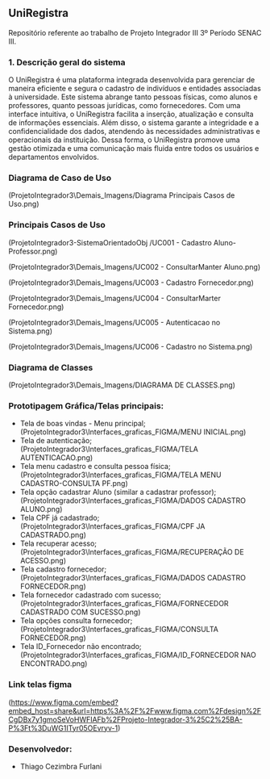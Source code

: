## UniRegistra

Repositório referente ao trabalho de Projeto Integrador III 3º Período SENAC III.


### 1. Descrição geral do sistema

O UniRegistra é uma plataforma integrada desenvolvida para gerenciar de
maneira eficiente e segura o cadastro de indivíduos e entidades associadas à
universidade. Este sistema abrange tanto pessoas físicas, como alunos e
professores, quanto pessoas jurídicas, como fornecedores. Com uma interface
intuitiva, o UniRegistra facilita a inserção, atualização e
consulta de informações essenciais. Além disso, o sistema garante a integridade e a
confidencialidade dos dados, atendendo às necessidades administrativas e
operacionais da instituição. Dessa forma, o UniRegistra promove uma gestão
otimizada e uma comunicação mais fluida entre todos os usuários e departamentos
envolvidos.

### Diagrama de Caso de Uso 

(ProjetoIntegrador3\Demais_Imagens/Diagrama Principais Casos de Uso.png)

### Principais Casos de Uso 

(ProjetoIntegrador3-SistemaOrientadoObj
/UC001 - Cadastro Aluno-Professor.png)

(ProjetoIntegrador3\Demais_Imagens/UC002 - ConsultarManter Aluno.png)

(ProjetoIntegrador3\Demais_Imagens/UC003 - Cadastro Fornecedor.png)

(ProjetoIntegrador3\Demais_Imagens/UC004 - ConsultarMarter Fornecedor.png)

(ProjetoIntegrador3\Demais_Imagens/UC005 - Autenticacao no Sistema.png)

(ProjetoIntegrador3\Demais_Imagens/UC006 - Cadastro no Sistema.png)

### Diagrama de Classes

(ProjetoIntegrador3\Demais_Imagens/DIAGRAMA DE CLASSES.png)

### Prototipagem Gráfica/Telas principais:

- Tela de boas vindas - Menu principal;
(ProjetoIntegrador3\Interfaces_graficas_FIGMA/MENU INICIAL.png)
- Tela de autenticação;
(ProjetoIntegrador3\Interfaces_graficas_FIGMA/TELA AUTENTICACAO.png)
- Tela menu cadastro e consulta pessoa física;
(ProjetoIntegrador3\Interfaces_graficas_FIGMA/TELA MENU CADASTRO-CONSULTA PF.png)
- Tela opção cadastrar Aluno (similar a cadastrar professor);
(ProjetoIntegrador3\Interfaces_graficas_FIGMA/DADOS CADASTRO ALUNO.png)
- Tela CPF já cadastrado;
(ProjetoIntegrador3\Interfaces_graficas_FIGMA/CPF JA CADASTRADO.png)
- Tela recuperar acesso;
(ProjetoIntegrador3\Interfaces_graficas_FIGMA/RECUPERAÇÃO DE ACESSO.png)
- Tela cadastro fornecedor;
(ProjetoIntegrador3\Interfaces_graficas_FIGMA/DADOS CADASTRO FORNECEDOR.png)
- Tela fornecedor cadastrado com sucesso;
(ProjetoIntegrador3\Interfaces_graficas_FIGMA/FORNECEDOR CADASTRADO COM SUCESSO.png)
- Tela opções consulta fornecedor;
(ProjetoIntegrador3\Interfaces_graficas_FIGMA/CONSULTA FORNECEDOR.png)
- Tela ID_Fornecedor não encontrado;
(ProjetoIntegrador3\Interfaces_graficas_FIGMA/ID_FORNECEDOR NAO ENCONTRADO.png)

### Link telas figma

(https://www.figma.com/embed?embed_host=share&url=https%3A%2F%2Fwww.figma.com%2Fdesign%2FCgDBx7y1gmoSeVoHWFIAFb%2FProjeto-Integrador-3%25C2%25BA-P%3Ft%3DuWG1ITyr05OEvryv-1)

### Desenvolvedor:

- Thiago Cezimbra Furlani
